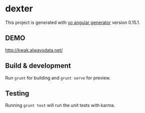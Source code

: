 # dexter

This project is generated with [yo angular generator](https://github.com/yeoman/generator-angular)
version 0.15.1.

## DEMO
http://kwak.alwaysdata.net/

## Build & development

Run `grunt` for building and `grunt serve` for preview.

## Testing

Running `grunt test` will run the unit tests with karma.

